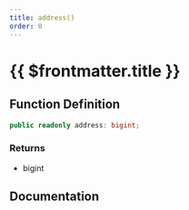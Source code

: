 ```yaml
---
title: address()
order: 0
---
```


# {{ $frontmatter.title }}

<!--@include: ./address_partial_header.md-->

## Function Definition

```ts
public readonly address: bigint;
```

### Returns

* bigint

## Documentation

<!--@include: ./address_partial_footer.md-->
